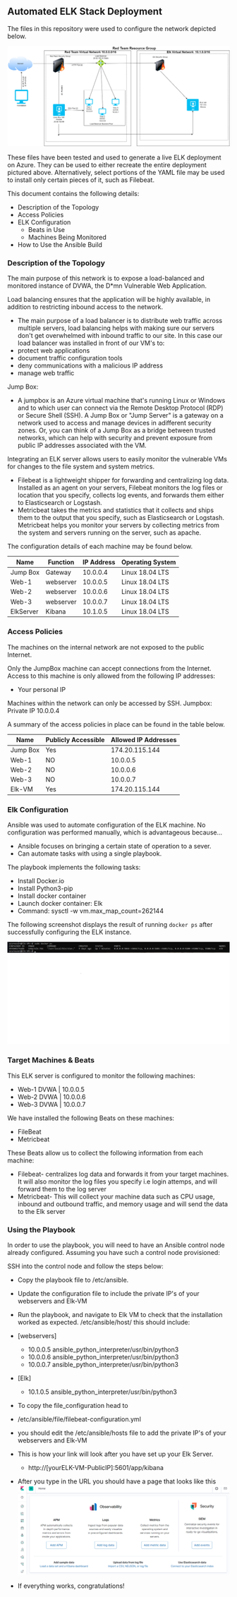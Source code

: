 ## Automated ELK Stack Deployment

The files in this repository were used to configure the network depicted below.

![](images/elk-diagram.png)

These files have been tested and used to generate a live ELK deployment on Azure. They can be used to either recreate the entire deployment pictured above. Alternatively, select portions of the YAML file may be used to install only certain pieces of it, such as Filebeat.

This document contains the following details:
- Description of the Topology
- Access Policies
- ELK Configuration
  - Beats in Use
  - Machines Being Monitored
- How to Use the Ansible Build


### Description of the Topology

The main purpose of this network is to expose a load-balanced and monitored instance of DVWA, the D*mn Vulnerable Web Application.

Load balancing ensures that the application will be highly available, in addition to restricting inbound access to the network.
- The main purpose of a load balancer is to distribute web traffic across multiple servers, load balancing helps with making sure our servers don't get
overwhelmed with inbound traffic to our site. In this case our load balancer was installed in front of our VM's to:
- protect web applications
- document traffic configuration tools
- deny communications with a malicious IP address
- manage web traffic

Jump Box:
- A jumpbox is an Azure virtual machine that's running Linux or Windows and to which user can connect via the Remote Desktop Protocol (RDP) 
or Secure Shell (SSH). A Jump Box or "Jump Server" is a gateway on a network used to access and manage devices in adifferent security zones.
Or, you can think of a Jump Box as a bridge between trusted networks, which can help with security and prevent exposure from public IP addresses 
associated with the VM. 

Integrating an ELK server allows users to easily monitor the vulnerable VMs for changes to the file system and system metrics.
- Filebeat is a lightweight shipper for forwarding and centralizing log data. Installed as an agent on your servers, Filebeat monitors
the log files or location that you specify, collects log events, and forwards them either to Elasticsearch or Logstash.
- Metricbeat takes the metrics and statistics that it collects and ships them to the output that you specify, such as Elasticsearch or Logstash.
Metricbeat helps you monitor your servers by collecting metrics from the system and servers running on the server, such as apache.

The configuration details of each machine may be found below.

| Name       | Function |        IP Address      | Operating System |
|----------  |----------|------------------------|------------------|
| Jump Box   | Gateway  | 10.0.0.4               | Linux 18.04 LTS  |
| Web-1      | webserver| 10.0.0.5               | Linux 18.04 LTS  |
| Web-2      | webserver| 10.0.0.6               | Linux 18.04 LTS  |
| Web-3      | webserver| 10.0.0.7               | Linux 18.04 LTS  |
| ElkServer  | Kibana   | 10.1.0.5               | Linux 18.04 LTS  |


### Access Policies

The machines on the internal network are not exposed to the public Internet. 

Only the JumpBox machine can accept connections from the Internet. Access to this machine is only allowed from the following IP addresses:
- Your personal IP 

Machines within the network can only be accessed by SSH.
 Jumpbox: Private IP 10.0.0.4

A summary of the access policies in place can be found in the table below.

| Name     | Publicly Accessible | Allowed IP Addresses |
|----------|---------------------|----------------------|
| Jump Box | Yes                 | 174.20.115.144       |
| Web-1    | NO                  | 10.0.0.5             |
| Web-2    | NO                  | 10.0.0.6             |
| Web-3    | NO                  | 10.0.0.7             |
| Elk-VM   | Yes                 | 174.20.115.144       |

### Elk Configuration

Ansible was used to automate configuration of the ELK machine. No configuration was performed manually, which is advantageous because...
- Ansible focuses on bringing a certain state of operation to a sever.
- Can automate tasks with using a single playbook.

The playbook implements the following tasks:
- Install Docker.io
- Install Python3-pip
- Install docker container
- Launch docker container: Elk 
- Command: sysctl -w vm.max_map_count=262144

The following screenshot displays the result of running `docker ps` after successfully configuring the ELK instance.

![](images/sudodockerps.png)

### Target Machines & Beats
This ELK server is configured to monitor the following machines:
- Web-1 DVWA | 10.0.0.5
- Web-2 DVWA | 10.0.0.6
- Web-3 DVWA | 10.0.0.7

We have installed the following Beats on these machines:
- FileBeat 
- Metricbeat 

These Beats allow us to collect the following information from each machine:
- Filebeat- centralizes log data and forwards it from your target machines. It will also monitor the log files you specify i.e login attemps, and will
  forward them to the log server 
- Metricbeat- This will collect your machine data such as CPU usage, inbound and outbound traffic, and memory usage and will send the data to the Elk server 


### Using the Playbook
In order to use the playbook, you will need to have an Ansible control node already configured. Assuming you have such a control node provisioned: 

SSH into the control node and follow the steps below:
- Copy the playbook file to /etc/ansible.
- Update the configuration file to include the private IP's of your webservers and Elk-VM 
- Run the playbook, and navigate to Elk VM to check that the installation worked as expected. /etc/ansible/host/ this should include:
- [webservers]
  - 10.0.0.5 ansible_python_interpreter/usr/bin/python3
  - 10.0.0.6 ansible_python_interpreter/usr/bin/python3
  - 10.0.0.7 ansible_python_interpreter/usr/bin/python3
- [Elk]
  - 10.1.0.5 ansible_python_interpreter/usr/bin/python3

- To copy the file_configuration head to 
- /etc/ansible/file/filebeat-configuration.yml
- you should edit the /etc/ansible/hosts file to add the private IP's of your webservers and Elk-VM
- This is how your link will look after you have set up your Elk Server.
  - http://[yourELK-VM-PublicIP]:5601/app/kibana  
- After you type in the URL you should have a page that looks like this
![](images/kibana.png)

- If everything works, congratulations! 

 